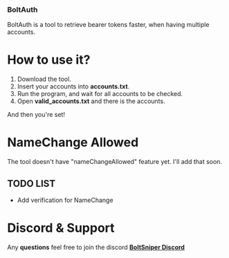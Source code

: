 ### BoltAuth
BoltAuth is a tool to retrieve bearer tokens faster, when having multiple accounts.

# How to use it?
1. Download the tool.
2. Insert your accounts into **accounts.txt**.
3. Run the program, and wait for all accounts to be checked.
4. Open **valid_accounts.txt** and there is the accounts.

And then you're set!


# NameChange Allowed
The tool doesn't have "nameChangeAllowed" feature yet. I'll add that soon.



## TODO LIST
- Add verification for NameChange



# Discord & Support
Any **questions** feel free to join the discord 
**[BoltSniper Discord](https://discord.gg/boltsniper)**

